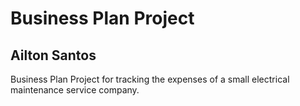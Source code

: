 # Business Plan Project

## Ailton Santos


Business Plan Project for tracking the expenses of a small electrical maintenance service company.
